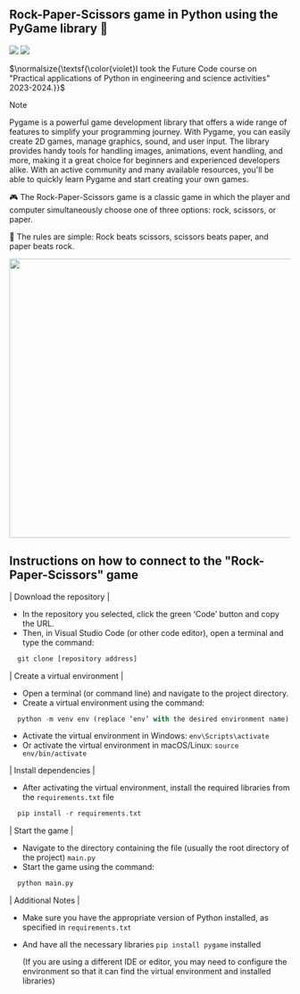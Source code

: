 ## Rock-Paper-Scissors game in Python using the PyGame library 🐍

[![](https://img.shields.io/badge/github(pygame)-blueviolet?style=for-the-badge)](https://github.com/pygame)
[![](https://img.shields.io/badge/book(pygame)-green?style=for-the-badge)](https://pygame-docs.website.yandexcloud.net/tut/PygameIntro.html)


$\normalsize{\textsf{\color{violet}I took the Future Code course on "Practical applications of Python in engineering and science activities" 2023-2024.}}$


> [!NOTE]
> Pygame is a powerful game development library that offers a wide range of features to simplify your programming journey. With Pygame, you can easily create 2D games, manage graphics, sound, and user input. The library provides handy tools for handling images, animations, event handling, and more, making it a great choice for beginners and experienced developers alike. With an active community and many available resources, you'll be able to quickly learn Pygame and start creating your own games.

🎮 The Rock-Paper-Scissors game is a classic game in which the player and computer simultaneously choose one of three options: rock, scissors, or paper. 

📝 The rules are simple:
Rock beats scissors, scissors beats paper, and paper beats rock.

<img src="https://i.ibb.co/r3g8FdJ/2024-11-05-002239.png" width="650" height="500">

## Instructions on how to connect to the "Rock-Paper-Scissors" game

| Download the repository |

* In the repository you selected, click the green ‘Code’ button and copy the URL.
* Then, in Visual Studio Code (or other code editor), open a terminal and type the command:
  
```python
  git clone [repository address]
```

| Create a virtual environment |

* Open a terminal (or command line) and navigate to the project directory.
* Create a virtual environment using the command:
  
```python
  python -m venv env (replace ‘env’ with the desired environment name)
```

* Activate the virtual environment in Windows: `env\Scripts\activate`
* Or activate the virtual environment in macOS/Linux: `source env/bin/activate`
  
| Install dependencies |

* After activating the virtual environment, install the required libraries from the `requirements.txt` file
 
```python
  pip install -r requirements.txt
```

| Start the game |

* Navigate to the directory containing the file (usually the root directory of the project) `main.py`
* Start the game using the command:
  
```python
  python main.py
```

| Additional Notes |
  
* Make sure you have the appropriate version of Python installed, as specified in `requirements.txt`
* And have all the necessary libraries `pip install pygame` installed
  
  (If you are using a different IDE or editor, you may need to configure the environment so that it can find the virtual environment and installed libraries)
